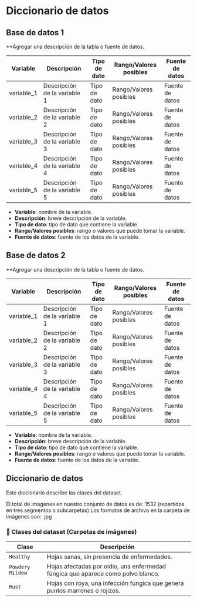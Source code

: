 # Diccionario de datos

## Base de datos 1

**Agregar una descripción de la tabla o fuente de datos.

| Variable | Descripción | Tipo de dato | Rango/Valores posibles | Fuente de datos |
| --- | --- | --- | --- | --- |
| variable_1 | Descripción de la variable 1 | Tipo de dato | Rango/Valores posibles | Fuente de datos |
| variable_2 | Descripción de la variable 2 | Tipo de dato | Rango/Valores posibles | Fuente de datos |
| variable_3 | Descripción de la variable 3 | Tipo de dato | Rango/Valores posibles | Fuente de datos |
| variable_4 | Descripción de la variable 4 | Tipo de dato | Rango/Valores posibles | Fuente de datos |
| variable_5 | Descripción de la variable 5 | Tipo de dato | Rango/Valores posibles | Fuente de datos |

- **Variable**: nombre de la variable.
- **Descripción**: breve descripción de la variable.
- **Tipo de dato**: tipo de dato que contiene la variable.
- **Rango/Valores posibles**: rango o valores que puede tomar la variable.
- **Fuente de datos**: fuente de los datos de la variable.

## Base de datos 2

**Agregar una descripción de la tabla o fuente de datos.

| Variable | Descripción | Tipo de dato | Rango/Valores posibles | Fuente de datos |
| --- | --- | --- | --- | --- |
| variable_1 | Descripción de la variable 1 | Tipo de dato | Rango/Valores posibles | Fuente de datos |
| variable_2 | Descripción de la variable 2 | Tipo de dato | Rango/Valores posibles | Fuente de datos |
| variable_3 | Descripción de la variable 3 | Tipo de dato | Rango/Valores posibles | Fuente de datos |
| variable_4 | Descripción de la variable 4 | Tipo de dato | Rango/Valores posibles | Fuente de datos |
| variable_5 | Descripción de la variable 5 | Tipo de dato | Rango/Valores posibles | Fuente de datos |

- **Variable**: nombre de la variable.
- **Descripción**: breve descripción de la variable.
- **Tipo de dato**: tipo de dato que contiene la variable.
- **Rango/Valores posibles**: rango o valores que puede tomar la variable.
- **Fuente de datos**: fuente de los datos de la variable.


## Diccionario de datos

Este diccionario describe las clases del dataset.

El total de imagenes en nuestro conjunto de datos es de: 1532 (repartidos en tres segmentos o subcarpetas)
Los formatos de archivo en la carpeta de imágenes son: .jpg

### 📁 Clases del dataset (Carpetas de imágenes)

| Clase                  | Descripción                                       |
|------------------------|---------------------------------------------------|
| `Healthy`              | Hojas sanas, sin presencia de enfermedades.      |
| `Powdery Mildew`       | Hojas afectadas por oídio, una enfermedad fúngica que aparece como polvo blanco. |
| `Rust`                 | Hojas con roya, una infección fúngica que genera puntos marrones o rojizos. |

